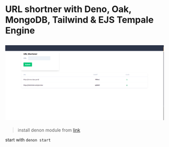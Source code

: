 # URL shortner with Deno, Oak, MongoDB, Tailwind & EJS Tempale Engine
![preview](./preview.png)
----------
> install denon module from [link](https://deno.land/x/denon)

start with 
`denon start`